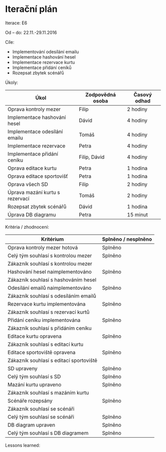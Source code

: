 
<h1>Iterační plán</h1>
Iterace: E6 

Od – do: 22.11.-29.11.2016


Cíle:
- Implementování odesílání emailu
- Implementace hashování hesel
- Implementace rezervace kurtu
- Implementace přidání ceníků
- Rozepsat zbytek scénářů


Úkoly:

|Úkol|	Zodpovědná osoba|	Časový odhad|
|---|---|---|
|Oprava kontroly mezer|Filip|2 hodiny|
|Implementace hashování hesel|Dávid|4 hodiny|
|Implementace odesílání emailu|Tomáš|4 hodiny|
|Implementace rezervace|Petra|4 hodiny|
|Implementace přidání ceníku|Filip, Dávid|4 hodiny|
|Oprava editace kurtu|Petra|1 hodina|
|Oprava editace sportovišť|Petra|1 hodina|
|Oprava všech SD|Filip|2 hodiny|
|Úprava mazání kurtu s rezervací|Tomáš|2 hodiny|
|Rozepsat zbytek scénářů|Dávid|1 hodina|
|Úprava DB diagramu|Petra|15 minut

Kritéria / zhodnocení:

|Kritérium	|Splněno / nesplněno|
|---|---|
|Oprava kontroly mezer hotová|Splněno|
|Celý tým souhlasí s kontrolou mezer|Splněno|
|Zákazník souhlasí s kontrolou mezer||
|Hashování hesel naimplementováno|Splněno|
|Zákazník souhlasí s hashováním hesel||
|Odesílání emailů naimplementováno|Splněno|
|Zákazník souhlasí s odesíláním emailů||
|Rezervace kurtu implementována|Splněno|
|Zákazník souhlasí s rezervací kurtů||
|Přidání ceníku implementována|Splněno|
|Zákazník souhlasí s přidáním ceníku||
|Editace kurtu opravena|Splněno|
|Zákazník souhlasí s editací kurtu||
|Editace sportoviště opravena|Splněno|
|Zákazník souhlasí s editací sportoviště||
|SD upraveny|Splněno|
|Celý tým souhlasí s SD|Splněno|
|Mazání kurtu upraveno|Splněno|
|Zákazník souhlasí s mazáním kurtu||
|Scénáře rozepsány|Splněno|
|Zákazník souhlasí se scénáři||
|Celý tým souhlasí se scénáři|Splněno|
|DB diagram upraven|Splněno|
|Celý tým souhlasí s DB diagramem|Splněno|

Lessons learned:
